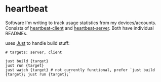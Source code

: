 # heartbeat
Software I'm writing to track usage statistics from my devices/accounts.  
Consists of [heartbeat-client](heartbeat-client) and [heartbeat-server](heartbeat-server). Both have individual READMEs.

uses [Just](https://github.com/casey/just) to handle build stuff:  
```
# targets: server, client

just build {target}
just run {target}
just watch {target} # not currently functional, prefer `just build {target}; just run {target};`
```